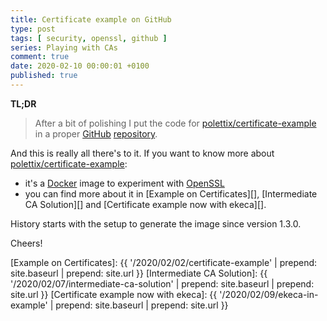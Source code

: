 ```yaml
---
title: Certificate example on GitHub
type: post
tags: [ security, openssl, github ]
series: Playing with CAs
comment: true
date: 2020-02-10 00:00:01 +0100
published: true
---
```


**TL;DR**

> After a bit of polishing I put the code for
> [polettix/certificate-example][] in a proper [GitHub][] [repository][].

And this is really all there's to it. If you want to know more about
[polettix/certificate-example][]:

- it's a [Docker][] image to experiment with [OpenSSL][]
- you can find more about it in [Example on Certificates][], [Intermediate
  CA Solution][] and [Certificate example now with ekeca][].

History starts with the setup to generate the image since version 1.3.0.

Cheers!

[polettix/certificate-example]: https://hub.docker.com/repository/docker/polettix/certificate-example
[GitHub]: https://github.com/
[repository]: https://github.com/polettix/certificate-example
[Docker]: https://www.docker.com/
[OpenSSL]: https://www.openssl.org/
[Example on Certificates]: {{ '/2020/02/02/certificate-example' | prepend: site.baseurl | prepend: site.url }}
[Intermediate CA Solution]: {{ '/2020/02/07/intermediate-ca-solution' | prepend: site.baseurl | prepend: site.url }}
[Certificate example now with ekeca]: {{ '/2020/02/09/ekeca-in-example' | prepend: site.baseurl | prepend: site.url }}
